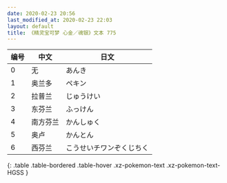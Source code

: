 ```yaml
---
date: 2020-02-23 20:56
last_modified_at: 2020-02-23 22:03
layout: default
title: 《精灵宝可梦 心金／魂银》文本 775
---
```

| 编号 | 中文 | 日文 |
| ---- | ---- | ---- |
| 0 | 无 | あんき |
| 1 | 奥兰多 | ペキン |
| 2 | 拉普兰 | じゅうけい |
| 3 | 东芬兰 | ふっけん |
| 4 | 南方芬兰 | かんしゅく |
| 5 | 奥卢 | かんとん |
| 6 | 西芬兰 | こうせいチワンぞくじちく |
{: .table .table-bordered .table-hover .xz-pokemon-text .xz-pokemon-text-HGSS }